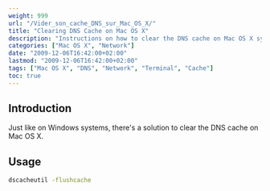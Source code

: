 ```yaml
---
weight: 999
url: "/Vider_son_cache_DNS_sur_Mac_OS_X/"
title: "Clearing DNS Cache on Mac OS X"
description: "Instructions on how to clear the DNS cache on Mac OS X systems"
categories: ["Mac OS X", "Network"]
date: "2009-12-06T16:42:00+02:00"
lastmod: "2009-12-06T16:42:00+02:00"
tags: ["Mac OS X", "DNS", "Network", "Terminal", "Cache"]
toc: true
---
```


## Introduction

Just like on Windows systems, there's a solution to clear the DNS cache on Mac OS X.

## Usage

```bash
dscacheutil -flushcache
```
